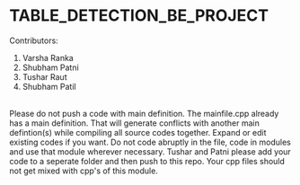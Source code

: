 # TABLE_DETECTION_BE_PROJECT

Contributors:<br>
1) Varsha Ranka<br>
2) Shubham Patni<br>
3) Tushar Raut<br>
4) Shubham Patil<br>
<br>
Please do not push a code with main definition. The mainfile.cpp already has a main definition. That will generate conflicts with another main defintion(s) while compiling all source codes together. Expand or edit existing codes if you want. Do not code abruptly in the file, code in modules and use that module wherever necessary.  Tushar and Patni please add your code to a seperate folder and then push to this repo. Your cpp files should not get mixed with cpp's of this module. <br>

